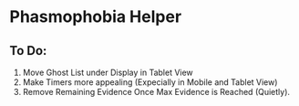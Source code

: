 # Phasmophobia Helper

## To Do:
1) Move Ghost List under Display in Tablet View
2) Make Timers more appealing (Expecially in Mobile and Tablet View)
3) Remove Remaining Evidence Once Max Evidence is Reached (Quietly).
